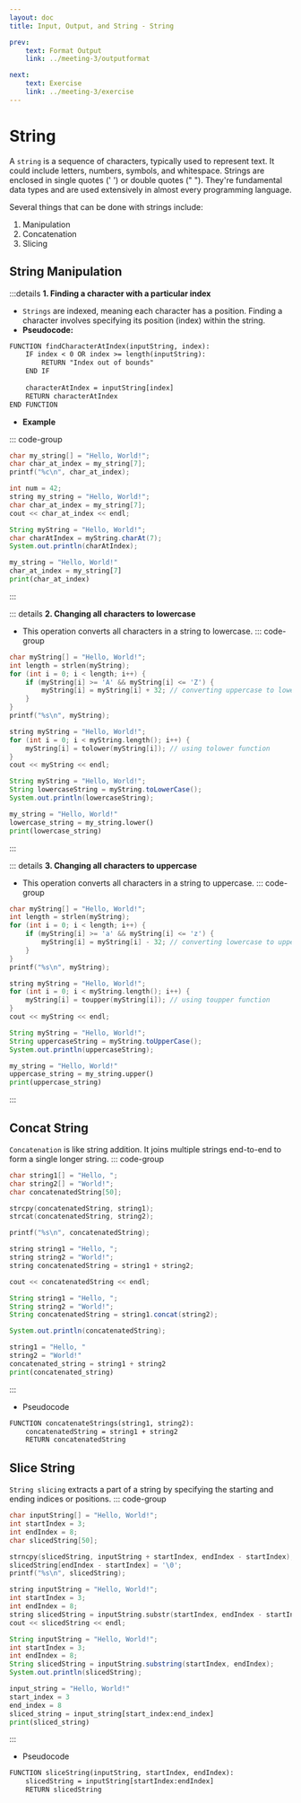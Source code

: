 ```yaml
---
layout: doc
title: Input, Output, and String - String

prev:
    text: Format Output
    link: ../meeting-3/outputformat

next:
    text: Exercise
    link: ../meeting-3/exercise
---
```


# String
A `string` is a sequence of characters, typically used to represent text. It could include letters, numbers, symbols, and whitespace. Strings are enclosed in single quotes (' ') or double quotes (" "). They're fundamental data types and are used extensively in almost every programming language.  
  
Several things that can be done with strings include:
1. Manipulation
2. Concatenation
3. Slicing

## String Manipulation
:::details __1. Finding a character with a particular index__
- `Strings` are indexed, meaning each character has a position. Finding a character involves specifying its position (index) within the string.
- __Pseudocode:__
```txt
FUNCTION findCharacterAtIndex(inputString, index):
    IF index < 0 OR index >= length(inputString):
        RETURN "Index out of bounds"
    END IF
    
    characterAtIndex = inputString[index]
    RETURN characterAtIndex
END FUNCTION
```
- __Example__

::: code-group
```c [C]
char my_string[] = "Hello, World!";
char char_at_index = my_string[7];
printf("%c\n", char_at_index);
```
```c++ [C++]
int num = 42;
string my_string = "Hello, World!";
char char_at_index = my_string[7];
cout << char_at_index << endl;
```
```java [Java]
String myString = "Hello, World!";
char charAtIndex = myString.charAt(7);
System.out.println(charAtIndex);
```
```python [Python]
my_string = "Hello, World!"
char_at_index = my_string[7]
print(char_at_index)
```
:::

::: details __2. Changing all characters to lowercase__
- This operation converts all characters in a string to lowercase.
::: code-group
```c [C]
char myString[] = "Hello, World!";
int length = strlen(myString); 
for (int i = 0; i < length; i++) {
    if (myString[i] >= 'A' && myString[i] <= 'Z') {
        myString[i] = myString[i] + 32; // converting uppercase to lowercase in ASCII
    }
}
printf("%s\n", myString);
```
```c++ [C++]
string myString = "Hello, World!";
for (int i = 0; i < myString.length(); i++) {
    myString[i] = tolower(myString[i]); // using tolower function
}
cout << myString << endl;
```
```java [Java]
String myString = "Hello, World!";
String lowercaseString = myString.toLowerCase();
System.out.println(lowercaseString);
```
```python [Python]
my_string = "Hello, World!"
lowercase_string = my_string.lower()
print(lowercase_string)
```
:::

::: details __3. Changing all characters to uppercase__
- This operation converts all characters in a string to uppercase.
::: code-group
```c [C]
char myString[] = "Hello, World!";
int length = strlen(myString);
for (int i = 0; i < length; i++) {
    if (myString[i] >= 'a' && myString[i] <= 'z') {
        myString[i] = myString[i] - 32; // converting lowercase to uppercase in ASCII
    }
}
printf("%s\n", myString);
```
```c++ [C++]
string myString = "Hello, World!";
for (int i = 0; i < myString.length(); i++) {
    myString[i] = toupper(myString[i]); // using toupper function
}
cout << myString << endl;
```
```java [Java]
String myString = "Hello, World!";
String uppercaseString = myString.toUpperCase();
System.out.println(uppercaseString);
```
```python [Python]
my_string = "Hello, World!"
uppercase_string = my_string.upper()
print(uppercase_string)
```
:::

## Concat String
`Concatenation` is like string addition. It joins multiple strings end-to-end to form a single longer string.
::: code-group
```c [C]
char string1[] = "Hello, ";
char string2[] = "World!";
char concatenatedString[50];

strcpy(concatenatedString, string1);
strcat(concatenatedString, string2);

printf("%s\n", concatenatedString);
```
```c++ [C++]
string string1 = "Hello, ";
string string2 = "World!";
string concatenatedString = string1 + string2;

cout << concatenatedString << endl;
```
```java [Java]
String string1 = "Hello, ";
String string2 = "World!";
String concatenatedString = string1.concat(string2);

System.out.println(concatenatedString);
```
```python [Python]
string1 = "Hello, "
string2 = "World!"
concatenated_string = string1 + string2
print(concatenated_string)
```
:::
- Pseudocode
``` txt
FUNCTION concatenateStrings(string1, string2):
    concatenatedString = string1 + string2
    RETURN concatenatedString
```

## Slice String
`String slicing` extracts a part of a string by specifying the starting and ending indices or positions.
::: code-group
```c [C]
char inputString[] = "Hello, World!";
int startIndex = 3;
int endIndex = 8;
char slicedString[50];

strncpy(slicedString, inputString + startIndex, endIndex - startIndex);
slicedString[endIndex - startIndex] = '\0';
printf("%s\n", slicedString);
```
```c++ [C++]
string inputString = "Hello, World!";
int startIndex = 3;
int endIndex = 8;
string slicedString = inputString.substr(startIndex, endIndex - startIndex);
cout << slicedString << endl;
```
```java [Java]
String inputString = "Hello, World!";
int startIndex = 3;
int endIndex = 8;
String slicedString = inputString.substring(startIndex, endIndex);
System.out.println(slicedString);
```
```python [Python]
input_string = "Hello, World!"
start_index = 3
end_index = 8
sliced_string = input_string[start_index:end_index]
print(sliced_string)
```
:::
- Pseudocode
```txt
FUNCTION sliceString(inputString, startIndex, endIndex):
    slicedString = inputString[startIndex:endIndex]
    RETURN slicedString
```
